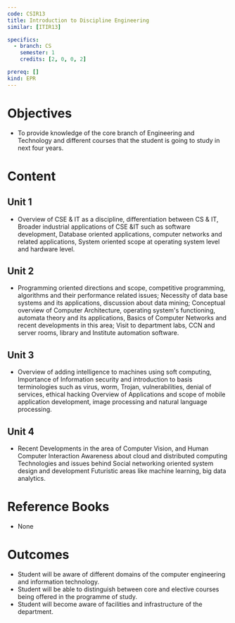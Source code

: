 ```yaml
---
code: CSIR13
title: Introduction to Discipline Engineering
similar: [ITIR13]

specifics:
  - branch: CS
    semester: 1
    credits: [2, 0, 0, 2]

prereq: []
kind: EPR
---
```


# Objectives

- To provide knowledge of the core branch of Engineering and Technology and different courses that the student is going to study in next four years.

# Content

## Unit 1

- Overview of CSE & IT as a discipline, differentiation between CS & IT, Broader industrial applications of CSE &IT such as software development, Database oriented applications, computer networks and related applications, System oriented scope at operating system level and hardware level.

## Unit 2

- Programming oriented directions and scope, competitive programming, algorithms and their performance related issues; Necessity of data base systems and its applications, discussion about data mining; Conceptual overview of Computer Architecture, operating system's functioning, automata theory and its applications, Basics of Computer Networks and recent developments in this area; Visit to department labs, CCN and server rooms, library and Institute automation software.

## Unit 3

- Overview of adding intelligence to machines using soft computing, Importance of Information security and introduction to basis terminologies such as virus, worm, Trojan, vulnerabilities, denial of services, ethical hacking Overview of Applications and scope of mobile application development, image processing and natural language processing.

## Unit 4

- Recent Developments in the area of Computer Vision, and Human Computer Interaction Awareness about cloud and distributed computing Technologies and issues behind Social networking oriented system design and development Futuristic areas like machine learning, big data analytics.

# Reference Books

- None

# Outcomes

- Student will be aware of different domains of the computer engineering and information technology.
- Student will be able to distinguish between core and elective courses being offered in the programme of study.
- Student will become aware of facilities and infrastructure of the department.
